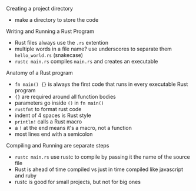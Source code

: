 Creating a project directory
- make a directory to store the code

Writing and Running a Rust Program
- Rust files always use the `.rs` extention
- multiple words in a file name? use underscores to separate them `hello_world.rs` (snakecase)
- `rustc main.rs` compiles `main.rs` and creates an executable

Anatomy of a Rust program
- `fn main() {}` is always the first code that runs in every executable Rust program
- `{}` are required around all function bodies
- parameters go inside `()` in `fn main()`
- `rustfmt` to format rust code
- indent of 4 spaces is Rust style
- `println!` calls a Rust macro
- a `!` at the end means it's a macro, not a function
- most lines end with a semicolon

Compiling and Running are separate steps
- `rustc main.rs` use rustc to compile by passing it the name of the source file
- Rust is ahead of time compiled vs just in time compiled like javascript and ruby
- rustc is good for small projects, but not for big ones
